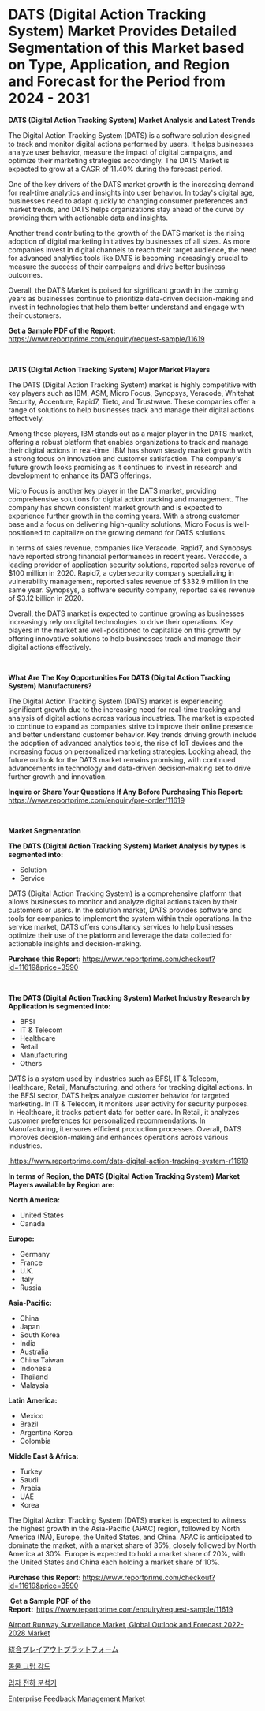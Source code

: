 <p><h1>DATS (Digital Action Tracking System) Market Provides Detailed Segmentation of this Market based on Type, Application, and Region and Forecast for the Period from 2024 - 2031</h1></p><p><strong>DATS (Digital Action Tracking System) Market Analysis and Latest Trends</strong></p>
<p><p>The Digital Action Tracking System (DATS) is a software solution designed to track and monitor digital actions performed by users. It helps businesses analyze user behavior, measure the impact of digital campaigns, and optimize their marketing strategies accordingly. The DATS Market is expected to grow at a CAGR of 11.40% during the forecast period.</p><p>One of the key drivers of the DATS market growth is the increasing demand for real-time analytics and insights into user behavior. In today's digital age, businesses need to adapt quickly to changing consumer preferences and market trends, and DATS helps organizations stay ahead of the curve by providing them with actionable data and insights.</p><p>Another trend contributing to the growth of the DATS market is the rising adoption of digital marketing initiatives by businesses of all sizes. As more companies invest in digital channels to reach their target audience, the need for advanced analytics tools like DATS is becoming increasingly crucial to measure the success of their campaigns and drive better business outcomes.</p><p>Overall, the DATS Market is poised for significant growth in the coming years as businesses continue to prioritize data-driven decision-making and invest in technologies that help them better understand and engage with their customers.</p></p>
<p><strong>Get a Sample PDF of the Report:&nbsp;</strong> <a href="https://www.reportprime.com/enquiry/request-sample/11619">https://www.reportprime.com/enquiry/request-sample/11619</a></p>
<p>&nbsp;</p>
<p><strong>DATS (Digital Action Tracking System) Major Market Players</strong></p>
<p><p>The DATS (Digital Action Tracking System) market is highly competitive with key players such as IBM, ASM, Micro Focus, Synopsys, Veracode, Whitehat Security, Accenture, Rapid7, Tieto, and Trustwave. These companies offer a range of solutions to help businesses track and manage their digital actions effectively.</p><p>Among these players, IBM stands out as a major player in the DATS market, offering a robust platform that enables organizations to track and manage their digital actions in real-time. IBM has shown steady market growth with a strong focus on innovation and customer satisfaction. The company's future growth looks promising as it continues to invest in research and development to enhance its DATS offerings.</p><p>Micro Focus is another key player in the DATS market, providing comprehensive solutions for digital action tracking and management. The company has shown consistent market growth and is expected to experience further growth in the coming years. With a strong customer base and a focus on delivering high-quality solutions, Micro Focus is well-positioned to capitalize on the growing demand for DATS solutions.</p><p>In terms of sales revenue, companies like Veracode, Rapid7, and Synopsys have reported strong financial performances in recent years. Veracode, a leading provider of application security solutions, reported sales revenue of $100 million in 2020. Rapid7, a cybersecurity company specializing in vulnerability management, reported sales revenue of $332.9 million in the same year. Synopsys, a software security company, reported sales revenue of $3.12 billion in 2020.</p><p>Overall, the DATS market is expected to continue growing as businesses increasingly rely on digital technologies to drive their operations. Key players in the market are well-positioned to capitalize on this growth by offering innovative solutions to help businesses track and manage their digital actions effectively.</p></p>
<p>&nbsp;</p>
<p><strong>What Are The Key Opportunities For DATS (Digital Action Tracking System) Manufacturers?</strong></p>
<p><p>The Digital Action Tracking System (DATS) market is experiencing significant growth due to the increasing need for real-time tracking and analysis of digital actions across various industries. The market is expected to continue to expand as companies strive to improve their online presence and better understand customer behavior. Key trends driving growth include the adoption of advanced analytics tools, the rise of IoT devices and the increasing focus on personalized marketing strategies. Looking ahead, the future outlook for the DATS market remains promising, with continued advancements in technology and data-driven decision-making set to drive further growth and innovation.</p></p>
<p><strong>Inquire or Share Your Questions If Any Before Purchasing This Report:</strong> <a href="https://www.reportprime.com/enquiry/pre-order/11619">https://www.reportprime.com/enquiry/pre-order/11619</a></p>
<p>&nbsp;</p>
<p><strong>Market Segmentation</strong></p>
<p><strong>The DATS (Digital Action Tracking System) Market Analysis by types is segmented into:</strong></p>
<p><ul><li>Solution</li><li>Service</li></ul></p>
<p><p>DATS (Digital Action Tracking System) is a comprehensive platform that allows businesses to monitor and analyze digital actions taken by their customers or users. In the solution market, DATS provides software and tools for companies to implement the system within their operations. In the service market, DATS offers consultancy services to help businesses optimize their use of the platform and leverage the data collected for actionable insights and decision-making.</p></p>
<p><strong>Purchase this Report:&nbsp;</strong><a href="https://www.reportprime.com/checkout?id=11619&price=3590">https://www.reportprime.com/checkout?id=11619&price=3590</a></p>
<p>&nbsp;</p>
<p><strong>The DATS (Digital Action Tracking System) Market Industry Research by Application is segmented into:</strong></p>
<p><ul><li>BFSI</li><li>IT & Telecom</li><li>Healthcare</li><li>Retail</li><li>Manufacturing</li><li>Others</li></ul></p>
<p><p>DATS is a system used by industries such as BFSI, IT & Telecom, Healthcare, Retail, Manufacturing, and others for tracking digital actions. In the BFSI sector, DATS helps analyze customer behavior for targeted marketing. In IT & Telecom, it monitors user activity for security purposes. In Healthcare, it tracks patient data for better care. In Retail, it analyzes customer preferences for personalized recommendations. In Manufacturing, it ensures efficient production processes. Overall, DATS improves decision-making and enhances operations across various industries.</p></p>
<p><a href="https://www.reportprime.com/dats-digital-action-tracking-system-r11619">&nbsp;https://www.reportprime.com/dats-digital-action-tracking-system-r11619</a></p>
<p><strong>In terms of Region, the DATS (Digital Action Tracking System) Market Players available by Region are:</strong></p>
<p>
    <p> <strong> North America: </strong>
        <ul>
            <li>United States</li>
            <li>Canada</li>
        </ul>
        </p> 
    <p> <strong> Europe: </strong>
        <ul>
            <li>Germany</li>
            <li>France</li>
            <li>U.K.</li>
            <li>Italy</li>
            <li>Russia</li>
        </ul>
        </p> 
    <p> <strong> Asia-Pacific: </strong>
        <ul>
            <li>China</li>
            <li>Japan</li>
            <li>South Korea</li>
            <li>India</li>
            <li>Australia</li>
            <li>China Taiwan</li>
            <li>Indonesia</li>
            <li>Thailand</li>
            <li>Malaysia</li>
        </ul>
        </p> 
    <p> <strong> Latin America: </strong>
        <ul>
            <li>Mexico</li>
            <li>Brazil</li>
            <li>Argentina Korea</li>
            <li>Colombia</li>
        </ul>
        </p> 
    <p> <strong> Middle East & Africa: </strong>
        <ul>
            <li>Turkey</li>
            <li>Saudi</li>
            <li>Arabia</li>
            <li>UAE</li>
            <li>Korea</li>
        </ul>
    </p>
    </p>
<p><p>The Digital Action Tracking System (DATS) market is expected to witness the highest growth in the Asia-Pacific (APAC) region, followed by North America (NA), Europe, the United States, and China. APAC is anticipated to dominate the market, with a market share of 35%, closely followed by North America at 30%. Europe is expected to hold a market share of 20%, with the United States and China each holding a market share of 10%.</p></p>
<p><strong>Purchase this Report: </strong><a href="https://www.reportprime.com/checkout?id=11619&price=3590">https://www.reportprime.com/checkout?id=11619&price=3590</a></p>
<p>&nbsp;<strong>Get a Sample PDF of the Report:&nbsp;&nbsp;</strong><a href="https://www.reportprime.com/enquiry/request-sample/11619">https://www.reportprime.com/enquiry/request-sample/11619</a></p>
<p><strong></strong></p>
<p><p><a href="https://issuu.com/reportprime-2/docs/airport-runway-surveillance-market-_2caf9d1d17ac6f">Airport Runway Surveillance Market, Global Outlook and Forecast 2022-2028 Market</a></p><p><a href="https://medium.com/@melliestracke2023/%E7%B5%B1%E5%90%88%E3%83%97%E3%83%AC%E3%82%A4%E3%82%A2%E3%82%A6%E3%83%88%E3%83%97%E3%83%A9%E3%83%83%E3%83%88%E3%83%95%E3%82%A9%E3%83%BC%E3%83%A0%E6%A5%AD%E7%95%8C%E3%81%AE%E3%82%A4%E3%83%B3%E3%82%B5%E3%82%A4%E3%83%88%E3%83%AC%E3%83%9D%E3%83%BC%E3%83%88-%E7%B5%B1%E5%90%88%E3%83%97%E3%83%AC%E3%82%A4%E3%82%A2%E3%82%A6%E3%83%88%E3%83%97%E3%83%A9%E3%83%83%E3%83%88%E3%83%95%E3%82%A9%E3%83%BC%E3%83%A0%E5%B8%82%E5%A0%B4%E3%81%AE%E3%83%88%E3%83%AC%E3%83%B3%E3%83%89-%E3%82%A2%E3%83%97%E3%83%AA%E3%82%B1%E3%83%BC%E3%82%B7%E3%83%A7%E3%83%B3-%E7%AB%B6%E4%BA%89%E7%92%B0%E5%A2%83%E3%81%AE%E5%88%86%E6%9E%90-2024%E5%B9%B4-2031%E5%B9%B4-53e1a0ba5aae">統合プレイアウトプラットフォーム</a></p><p><a href="https://medium.com/@othaleffler61/%EB%8F%99%EB%AC%BC-%EA%B7%B8%EB%A6%BD-%EA%B0%95%EB%8F%84-%EC%8B%9C%EC%9E%A5-%EB%B6%84%EC%84%9D-%EB%B3%B4%EA%B3%A0%EC%84%9C-%EC%A7%80%EC%97%AD%EB%B3%84-%EA%B8%80%EB%A1%9C%EB%B2%8C-%EC%9D%B8%EC%82%AC%EC%9D%B4%ED%8A%B8-%EC%9C%A0%ED%98%95-%EC%9E%91%EC%9D%80-%EA%B7%B8%EB%A6%BD-%ED%94%8C%EB%A0%88%EC%9D%B4%ED%8A%B8-%ED%81%B0-%EA%B7%B8%EB%A6%BD-%ED%94%8C%EB%A0%88%EC%9D%B4%ED%8A%B8-%EB%B0%8F-%EC%9D%91%EC%9A%A9-%EB%B6%84%EC%95%BC-%EC%97%B0%EA%B5%AC%EC%86%8C-%EC%97%B0%EA%B5%AC-%EA%B8%B0%EA%B4%80-%EA%B8%B0%ED%83%80-2024%EB%85%84%EB%B6%80%ED%84%B0-7f3a9c1942d0">동물 그립 강도</a></p><p><a href="https://medium.com/@othaleffler61/%EC%9E%85%EC%9E%90-%EC%B6%A9%EC%A0%84-%EB%B6%84%EC%84%9D%EA%B8%B0-%EC%8B%9C%EC%9E%A5-%EB%8F%99%ED%96%A5-%EB%B0%8F-%EB%B6%84%EC%84%9D-%EB%AF%B8%EB%9E%98-%EC%84%B1%EC%9E%A5%EC%9D%84-%EC%9C%84%ED%95%9C-%EA%B8%B0%ED%9A%8C%EC%99%80-%EB%8F%84%EC%A0%84-2024-2031-d13058e18c9b">입자 전하 분석기</a></p><p><a href="https://medium.com/@hskdk2672/enterprise-feedback-management-industry-sector-new-technologies-and-market-impact-forecasted-for-ae034d66f1a2">Enterprise Feedback Management Market</a></p></p>